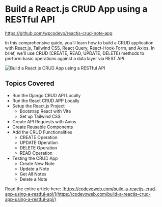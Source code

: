 #  Build a React.js CRUD App using a RESTful API
https://github.com/wpcodevo/reactjs-crud-note-app

In this comprehensive guide, you'll learn how to build a CRUD application with React.js, Tailwind CSS, React Query, React-Hook-Form, and Axios. In brief, we'll use CRUD (CREATE, READ, UPDATE, DELETE) methods to perform basic operations against a data layer via REST API.

![Build a React.js CRUD App using a RESTful API](https://codevoweb.com/wp-content/uploads/2022/11/Build-a-React.js-CRUD-App-using-a-RESTful-API.webp)

## Topics Covered

- Run the Django CRUD API Locally
- Run the React CRUD APP Locally
- Setup the React.js Project
    - Bootstrap React with Vite
    - Set up Tailwind CSS
- Create API Requests with Axios
- Create Reusable Components
- Add the CRUD Functionalities
    - CREATE Operation
    - UPDATE Operation
    - DELETE Operation
    - READ Operation
- Testing the CRUD App
    - Create New Note
    - Update a Note
    - Get All Notes
    - Delete a Note


Read the entire article here: [https://codevoweb.com/build-a-reactjs-crud-app-using-a-restful-api/](https://codevoweb.com/build-a-reactjs-crud-app-using-a-restful-api/)


